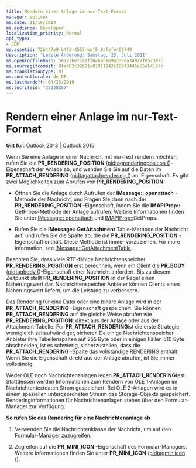 ```yaml
---
title: Rendern einer Anlage im nur-Text-Format
manager: soliver
ms.date: 11/16/2014
ms.audience: Developer
localization_priority: Normal
api_type:
- COM
ms.assetid: 72b447e9-b4f2-4557-baf5-0afefe463749
description: 'Letzte Änderung: Samstag, 23. Juli 2011'
ms.openlocfilehash: 587736e7ca2f30468b169a33cea34927f857382c
ms.sourcegitcommit: 8fe462c32b91c87911942c188f3445e85a54137c
ms.translationtype: MT
ms.contentlocale: de-DE
ms.lasthandoff: 04/23/2019
ms.locfileid: "32328357"
---
```

# <a name="rendering-an-attachment-in-plain-text"></a>Rendern einer Anlage im nur-Text-Format

  
  
**Gilt für**: Outlook 2013 | Outlook 2016 
  
Wenn Sie eine Anlage in einer Nachricht mit nur-Text rendern möchten, rufen Sie die **PR_RENDERING_POSITION** ([pidtagrenderingposition (](pidtagrenderingposition-canonical-property.md))-Eigenschaft der Anlage ab, und wenden Sie Sie auf die Daten im **PR_ATTACH_RENDERING** ([pidtagattachrendering (](pidtagattachrendering-canonical-property.md)) an. Eigenschaft. Es gibt zwei Möglichkeiten zum Abrufen von **PR_RENDERING_POSITION**:
  
- Öffnen Sie die Anlage durch Aufrufen der **IMessage:: openattach** -Methode der Nachricht, und Fragen Sie dann nach der **PR_RENDERING_POSITION** -Eigenschaft, indem Sie die **IMAPIProp::** GetProps-Methode der Anlage aufrufen. Weitere Informationen finden Sie unter [IMessage:: openattach](imessage-openattach.md) und [IMAPIProp::](imapiprop-getprops.md)GetProps.
    
- Rufen Sie die **IMessage:: GetAttachment** Table-Methode der Nachricht auf, und rufen Sie die Spalte ab, die die **PR_RENDERING_POSITION** -Eigenschaft enthält. Diese Methode ist immer vorzuziehen. For more information, see [IMessage::GetAttachmentTable](imessage-getattachmenttable.md).
    
Beachten Sie, dass viele RTF-fähige Nachrichtenspeicher **PR_RENDERING_POSITION** erst berechnen, wenn ein Client die **PR_BODY** ([pidtagbody (](pidtagbody-canonical-property.md))-Eigenschaft einer Nachricht anfordert. Bis zu diesem Zeitpunkt stellt **PR_RENDERING_POSITION** in der Regel einen Näherungswert dar. Nachrichtenspeicher Anbieter können Clients einen Näherungswert liefern, um die Leistung zu verbessern. 
  
Das Rendering für eine Datei oder eine binäre Anlage wird in der **PR_ATTACH_RENDERING** -Eigenschaft gespeichert. Sie können **PR_ATTACH_RENDERING** auf die gleiche Weise abrufen wie **PR_RENDERING_POSITION**: direkt aus der Anlage oder aus der Attachment-Tabelle. Für **PR_ATTACH_RENDERING**ist die erste Strategie, wenngleich zeitaufwändiger, sicherer. Da einige Nachrichtenspeicher Anbieter ihre Tabellenspalten auf 255 Byte oder in einigen Fällen 510 Byte abschneiden, ist es schwierig, sicherzustellen, dass die **PR_ATTACH_RENDERING** -Spalte das vollständige RENDERING enthält. Wenn Sie die Eigenschaft direkt aus der Anlage abrufen, ist Sie immer vollständig. 
  
Weder OLE noch Nachrichtenanlagen legen **PR_ATTACH_RENDERING**fest. Stattdessen werden Informationen zum Rendern von OLE 1-Anlagen im Nachrichtentextdaten Strom gespeichert. Bei OLE 2-Anlagen wird es in einem speziellen untergeordneten Stream des Storage-Objekts gespeichert. Renderinginformationen für Nachrichtenanlagen stehen über den Formular-Manager zur Verfügung. 
  
 **So rufen Sie das Rendering für eine Nachrichtenanlage ab**
  
1. Verwenden Sie die Nachrichtenklasse der Nachricht, um auf den Formular-Manager zuzugreifen.
    
2. Zugreifen auf die **PR_MINI_ICON** -Eigenschaft des Formular-Managers. Weitere Informationen finden Sie unter **PR_MINI_ICON** ([pidtagminiicon (](pidtagminiicon-canonical-property.md)).
    

